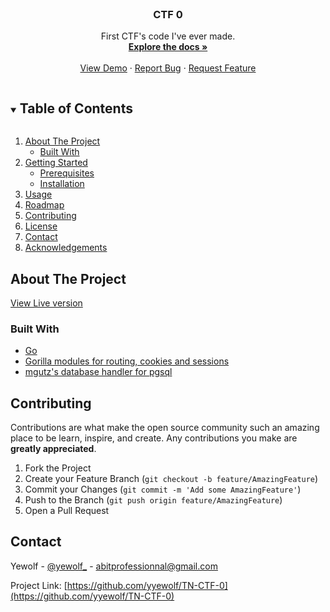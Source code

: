 <!-- PROJECT LOGO -->
<br />
<p align="center">

  <h3 align="center">CTF 0</h3>

  <p align="center">
    First CTF's code I've ever made.
    <br />
    <a href="https://github.com/yyewolf/TN-CTF-0"><strong>Explore the docs »</strong></a>
    <br />
    <br />
    <a href="https://ctf0.yewolf.ovh">View Demo</a>
    ·
    <a href="https://github.com/yyewolf/TN-CTF-0/issues">Report Bug</a>
    ·
    <a href="https://github.com/yyewolf/TN-CTF-0/issues">Request Feature</a>
  </p>
</p>



<!-- TABLE OF CONTENTS -->
<details open="open">
  <summary><h2 style="display: inline-block">Table of Contents</h2></summary>
  <ol>
    <li>
      <a href="#about-the-project">About The Project</a>
      <ul>
        <li><a href="#built-with">Built With</a></li>
      </ul>
    </li>
    <li>
      <a href="#getting-started">Getting Started</a>
      <ul>
        <li><a href="#prerequisites">Prerequisites</a></li>
        <li><a href="#installation">Installation</a></li>
      </ul>
    </li>
    <li><a href="#usage">Usage</a></li>
    <li><a href="#roadmap">Roadmap</a></li>
    <li><a href="#contributing">Contributing</a></li>
    <li><a href="#license">License</a></li>
    <li><a href="#contact">Contact</a></li>
    <li><a href="#acknowledgements">Acknowledgements</a></li>
  </ol>
</details>



<!-- ABOUT THE PROJECT -->
## About The Project

[View Live version](https://ctf0.yewolf.ovh)

### Built With

* [Go](https://golang.org/)
* [Gorilla modules for routing, cookies and sessions](https://github.com/gorilla)
* [mgutz's database handler for pgsql](https://github.com/mgutz/dat/tree/v2)

<!-- CONTRIBUTING -->
## Contributing

Contributions are what make the open source community such an amazing place to be learn, inspire, and create. Any contributions you make are **greatly appreciated**.

1. Fork the Project
2. Create your Feature Branch (`git checkout -b feature/AmazingFeature`)
3. Commit your Changes (`git commit -m 'Add some AmazingFeature'`)
4. Push to the Branch (`git push origin feature/AmazingFeature`)
5. Open a Pull Request


<!-- CONTACT -->
## Contact

Yewolf - [@yewolf_](https://twitter.com/yewolf_) - abitprofessionnal@gmail.com

Project Link: [https://github.com/yyewolf/TN-CTF-0](https://github.com/yyewolf/TN-CTF-0)



